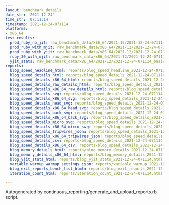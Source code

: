 ```yaml
---
layout: benchmark_details
date_str: '2021-12-24'
time_str: '07:11:14'
timestamp: 2021-12-24-071114
platforms:
- x86_64
test_results:
  prod_ruby_no_jit: raw_benchmark_data/x86_64/2021-12/2021-12-24-071114_basic_benchmark_prod_ruby_no_jit.json
  prod_ruby_with_mjit: raw_benchmark_data/x86_64/2021-12/2021-12-24-071114_basic_benchmark_prod_ruby_with_mjit.json
  prod_ruby_with_yjit: raw_benchmark_data/x86_64/2021-12/2021-12-24-071114_basic_benchmark_prod_ruby_with_yjit.json
  ruby_30_with_mjit: raw_benchmark_data/x86_64/2021-12/2021-12-24-071114_basic_benchmark_ruby_30_with_mjit.json
  yjit_stats: raw_benchmark_data/x86_64/2021-12/2021-12-24-071114_basic_benchmark_yjit_stats.json
reports:
  blog_speed_headline_html: reports/blog_speed_headline_2021-12-24-071114.html
  blog_speed_details_html: reports/blog_speed_details_2021-12-24-071114.html
  blog_speed_details_x86_64_html: reports/blog_speed_details_2021-12-24-071114.x86_64.html
  blog_speed_details_raw_details_html: reports/blog_speed_details_2021-12-24-071114.raw_details.html
  blog_speed_details_x86_64_raw_details_html: reports/blog_speed_details_2021-12-24-071114.x86_64.raw_details.html
  blog_speed_details_svg: reports/blog_speed_details_2021-12-24-071114.svg
  blog_speed_details_x86_64_svg: reports/blog_speed_details_2021-12-24-071114.x86_64.svg
  blog_speed_details_head_svg: reports/blog_speed_details_2021-12-24-071114.head.svg
  blog_speed_details_x86_64_head_svg: reports/blog_speed_details_2021-12-24-071114.x86_64.head.svg
  blog_speed_details_back_svg: reports/blog_speed_details_2021-12-24-071114.back.svg
  blog_speed_details_x86_64_back_svg: reports/blog_speed_details_2021-12-24-071114.x86_64.back.svg
  blog_speed_details_micro_svg: reports/blog_speed_details_2021-12-24-071114.micro.svg
  blog_speed_details_x86_64_micro_svg: reports/blog_speed_details_2021-12-24-071114.x86_64.micro.svg
  blog_speed_details_tripwires_json: reports/blog_speed_details_2021-12-24-071114.tripwires.json
  blog_speed_details_x86_64_tripwires_json: reports/blog_speed_details_2021-12-24-071114.x86_64.tripwires.json
  blog_speed_details_csv: reports/blog_speed_details_2021-12-24-071114.csv
  blog_speed_details_x86_64_csv: reports/blog_speed_details_2021-12-24-071114.x86_64.csv
  blog_memory_details_html: reports/blog_memory_details_2021-12-24-071114.html
  blog_memory_details_x86_64_html: reports/blog_memory_details_2021-12-24-071114.x86_64.html
  blog_yjit_stats_html: reports/blog_yjit_stats_2021-12-24-071114.html
  variable_warmup_warmup_settings_json: reports/variable_warmup_2021-12-24-071114.warmup_settings.json
  blog_exit_reports_bench_list_html: reports/blog_exit_reports_2021-12-24-071114.bench_list.html
  iteration_count_html: reports/iteration_count_2021-12-24-071114.html

---
```

Autogenerated by continuous_reporting/generate_and_upload_reports.rb script.
